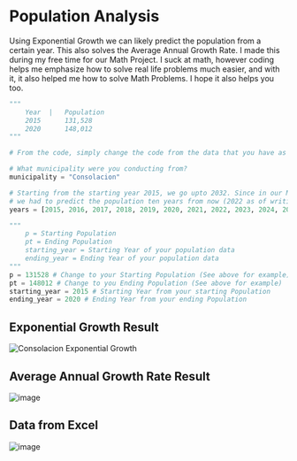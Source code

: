 # Population Analysis
Using Exponential Growth we can likely predict the population from a certain year. This also solves the Average Annual Growth Rate.
I made this during my free time for our Math Project. I suck at math, however coding helps me emphasize how to solve real life problems
much easier, and with it, it also helped me how to solve Math Problems. I hope it also helps you too.

```py
"""
    Year  |   Population
    2015      131,528
    2020      148,012
"""

# From the code, simply change the code from the data that you have as shown below.

# What municipality were you conducting from?
municipality = "Consolacion" 

# Starting from the starting year 2015, we go upto 2032. Since in our Math Project 
# we had to predict the population ten years from now (2022 as of writing)
years = [2015, 2016, 2017, 2018, 2019, 2020, 2021, 2022, 2023, 2024, 2025, 2026, 2027, 2028, 2029, 2030, 2031, 2032] 

"""
    p = Starting Population
    pt = Ending Population
    starting_year = Starting Year of your population data
    ending_year = Ending Year of your population data
"""
p = 131528 # Change to your Starting Population (See above for example)
pt = 148012 # Change to you Ending Population (See above for example)
starting_year = 2015 # Starting Year from your starting Population
ending_year = 2020 # Ending Year from your ending Population
```


## Exponential Growth Result
![Consolacion Exponential Growth](https://user-images.githubusercontent.com/48512644/167894894-c5298960-c8d3-47eb-8d17-d3c205c7dc38.png)

## Average Annual Growth Rate Result
![image](https://user-images.githubusercontent.com/48512644/167897494-2f2c11cd-584d-46f3-b9b7-451ff59ee9f4.png)

## Data from Excel
![image](https://user-images.githubusercontent.com/48512644/167897570-55c2a10e-0be7-49bd-a99c-c6852212a82a.png)

